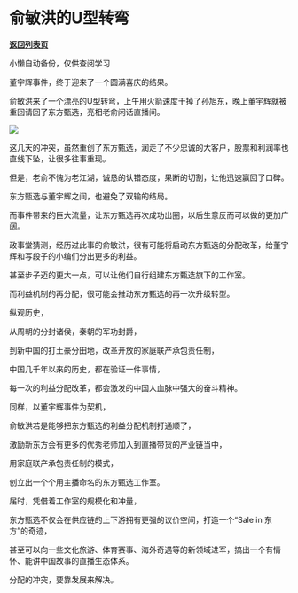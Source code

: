# 俞敏洪的U型转弯

[**返回列表页**](/gzh/政事堂2019)

小懒自动备份，仅供查阅学习

董宇辉事件，终于迎来了一个圆满喜庆的结果。  

俞敏洪来了一个漂亮的U型转弯，上午用火箭速度干掉了孙旭东，晚上董宇辉就被重回请回了东方甄选，亮相老俞闲话直播间。

![](https://mmbiz.qpic.cn/mmbiz_png/rxhS23yu8cPPGbkBJygTLiajsetaKianZvPIUusG4fgg2CUYsOBLL3mlKmIfavawIFhqib4HbK83lOEqTleYp91TQ/640?wx_fmt=png&from;=appmsg)

这几天的冲突，虽然重创了东方甄选，润走了不少忠诚的大客户，股票和利润率也直线下坠，让很多往事重现。

但是，老俞不愧为老江湖，诚恳的认错态度，果断的切割，让他迅速赢回了口碑。

东方甄选与董宇辉之间，也避免了双输的结局。

而事件带来的巨大流量，让东方甄选再次成功出圈，以后生意反而可以做的更加广阔。

政事堂猜测，经历过此事的俞敏洪，很有可能将启动东方甄选的分配改革，给董宇辉和写段子的小编们分出更多的利益。

甚至步子迈的更大一点，可以让他们自行组建东方甄选旗下的工作室。

而利益机制的再分配，很可能会推动东方甄选的再一次升级转型。  

纵观历史，

从周朝的分封诸侯，秦朝的军功封爵，

到新中国的打土豪分田地，改革开放的家庭联产承包责任制，

中国几千年以来的历史，都在验证一件事情，

每一次的利益分配改革，都会激发的中国人血脉中强大的奋斗精神。

同样，以董宇辉事件为契机，

俞敏洪若是能够把东方甄选的利益分配机制打通顺了，  

激励新东方会有更多的优秀老师加入到直播带货的产业链当中，  

用家庭联产承包责任制的模式，

创立出一个个用主播命名的东方甄选工作室。  

届时，凭借着工作室的规模化和冲量，  

东方甄选不仅会在供应链的上下游拥有更强的议价空间，打造一个“Sale in 东方”的奇迹，  

甚至可以向一些文化旅游、体育赛事、海外奇遇等的新领域进军，搞出一个有情怀、能讲中国故事的直播生态体系。

分配的冲突，要靠发展来解决。  

